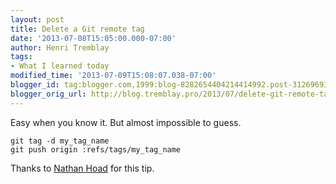 ```yaml
---
layout: post
title: Delete a Git remote tag
date: '2013-07-08T15:05:00.000-07:00'
author: Henri Tremblay
tags:
- What I learned today
modified_time: '2013-07-09T15:08:07.038-07:00'
blogger_id: tag:blogger.com,1999:blog-8282654404214414992.post-3126969377318502729
blogger_orig_url: http://blog.tremblay.pro/2013/07/delete-git-remote-tag.html
---
```


Easy when you know it. 
But almost impossible to guess.

```shell
git tag -d my_tag_name
git push origin :refs/tags/my_tag_name
```

Thanks to [Nathan Hoad](http://nathanhoad.net) for this tip.
